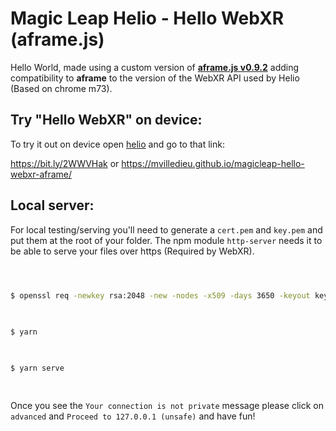 
# Magic Leap Helio - Hello WebXR (aframe.js)

Hello World, made using a custom version of **[aframe.js v0.9.2](https://github.com/mvilledieu/aframe/tree/magicleap-helio-aframe-support)** adding compatibility to  **aframe** to the version of the WebXR API used by Helio (Based on chrome m73).
  

## Try "Hello WebXR" on device:
  

To try it out on device open [helio](https://www.magicleap.com/experiences/helio) and go to that link:

https://bit.ly/2WWVHak
or
https://mvilledieu.github.io/magicleap-hello-webxr-aframe/

 
## Local server:

  

  

For local testing/serving you'll need to generate a `cert.pem` and `key.pem` and put them at the root of your folder. The npm module `http-server` needs it to be able to serve your files over https (Required by WebXR).

  

  

```sh

  

$ openssl req -newkey rsa:2048 -new -nodes -x509 -days 3650 -keyout key.pem -out cert.pem

  

$ yarn

  

$ yarn serve

  

```

Once you see the `Your connection is not private` message please click on `advanced` and `Proceed to 127.0.0.1 (unsafe)` and have fun!
